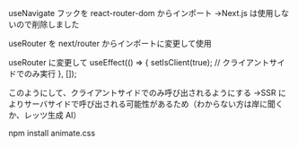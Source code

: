 useNavigate フックを react-router-dom からインポート
→Next.js は使用しないので削除しました

useRouter を next/router からインポートに変更して使用

useRouter に変更して
useEffect(() => {
setIsClient(true); // クライアントサイドでのみ実行
}, []);

このようにして、クライアントサイドでのみ呼び出されるようにする
→SSR によりサーバサイドで呼び出される可能性があるため（わからない方は岸に聞くか、レッツ生成 AI）

npm install animate.css
